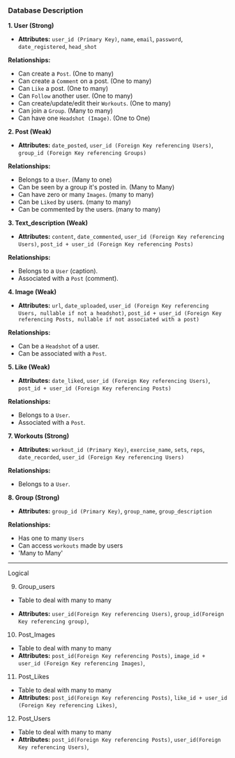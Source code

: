 ### Database Description

**1. User (Strong)**
- **Attributes:** `user_id (Primary Key)`, `name`, `email`, `password`, `date_registered`, `head_shot`

**Relationships:**
- Can create a `Post`. (One to many)
- Can create a `Comment` on a post. (One to many)
- Can `Like` a post. (One to many)
- Can `Follow` another user. (One to many)
- Can create/update/edit their `Workouts`. (One to many)
- Can join a `Group`. (Many to many)
- Can have one `Headshot (Image)`. (One to One)

**2. Post (Weak)**

- **Attributes:**  `date_posted`, `user_id (Foreign Key referencing Users)`, `group_id (Foreign Key referencing Groups)`

**Relationships:**
- Belongs to a `User`. (Many to one)
- Can be seen by a group it's posted in. 
(Many to Many)
- Can have zero or many `Images`.
(many to many)
- Can be `Liked` by users.
(many to many)
- Can be commented by the users. (many to many)

**3. Text_description (Weak)**
- **Attributes:**  `content`, `date_commented`, `user_id (Foreign Key referencing Users)`, `post_id + user_id (Foreign Key referencing Posts)`

**Relationships:**
- Belongs to a `User` (caption).
- Associated with a `Post` (comment).

**4. Image (Weak)**
- **Attributes:** `url`, `date_uploaded`, `user_id (Foreign Key referencing Users, nullable if not a headshot)`, `post_id + user_id (Foreign Key referencing Posts, nullable if not associated with a post)`

**Relationships:**
- Can be a `Headshot` of a user.
- Can be associated with a `Post`.

**5. Like (Weak)**
- **Attributes:** `date_liked`, `user_id (Foreign Key referencing Users)`, `post_id + user_id (Foreign Key referencing Posts)`

**Relationships:**
- Belongs to a `User`.
- Associated with a `Post`.


**7. Workouts (Strong)**
- **Attributes:** `workout_id (Primary Key)`, `exercise_name`, `sets`, `reps`, `date_recorded`, `user_id (Foreign Key referencing Users)`

**Relationships:**
- Belongs to a `User`.

**8. Group (Strong)**
- **Attributes:** `group_id (Primary Key)`, `group_name`, `group_description`

**Relationships:**
- Has one to many `Users`
- Can access `workouts` made by users
- 'Many to Many'
  
---- 
Logical 

9. Group_users 
- Table to deal with many to many 

- **Attributes:** `user_id(Foreign Key referencing Users)`, `group_id(Foreign Key referencing group)`, 

10. Post_Images
- Table to deal with many to many 
- **Attributes:** `post_id(Foreign Key referencing Posts)`, `image_id + user_id (Foreign Key referencing Images)`,

11. Post_Likes
- Table to deal with many to many
- **Attributes:** `post_id(Foreign Key referencing Posts)`, `like_id + user_id (Foreign Key referencing Likes)`,

12. Post_Users
- Table to deal with many to many
- **Attributes:** `post_id(Foreign Key referencing Posts)`, `user_id(Foreign Key referencing Users)`,




